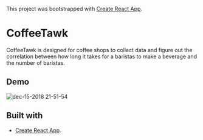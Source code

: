 This project was bootstrapped with [Create React App](https://github.com/facebook/create-react-app).

# CoffeeTawk
CoffeeTawk is designed for coffee shops to collect data and figure out the correlation between how long it takes for a 
baristas to make a beverage and the number of baristas.

## Demo
![dec-15-2018 21-51-54](https://user-images.githubusercontent.com/42094387/50043692-b78b0c80-00b3-11e9-99c3-5ce1b08b60f7.gif)

## Built with
* [Create React App](https://github.com/facebook/create-react-app).

